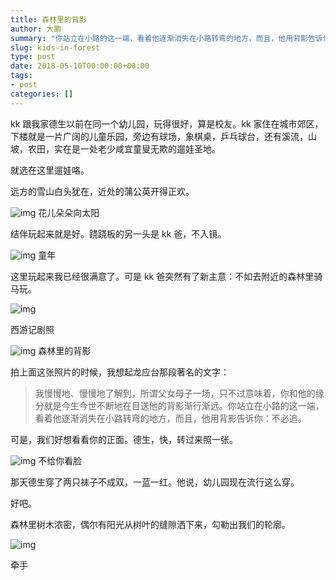 ```yaml
---
title: 森林里的背影
author: 大鹏
summary: "你站立在小路的这一端，看着他逐渐消失在小路转弯的地方，而且，他用背影告诉你：不必追。"
slug: kids-in-forest
type: post
date: 2018-05-10T00:00:00+00:00
tags:
- post
categories: []
---
```


kk 跟我家德生以前在同一个幼儿园，玩得很好，算是校友。kk 家住在城市郊区，下楼就是一片广阔的儿童乐园，旁边有球场，象棋桌，乒乓球台，还有溪流，山坡，农田，实在是一处老少咸宜童叟无欺的遛娃圣地。

就选在这里遛娃咯。

远方的雪山白头犹在，近处的蒲公英开得正欢。 

![img](https://cdn.steemitimages.com/0x0/https://github.com/pzhaonet/keller/raw/master/figdapeng/i2018-05-10_2.jpg)  花儿朵朵向太阳 

结伴玩起来就是好。跷跷板的另一头是 kk 爸，不入镜。 

![img](https://cdn.steemitimages.com/0x0/https://github.com/pzhaonet/keller/raw/master/figdapeng/i2018-05-10_3.jpg)  童年 

这里玩起来我已经很满意了。可是 kk 爸突然有了新主意：不如去附近的森林里骑马玩。

![img](https://github.com/pzhaonet/keller/raw/master/figdapeng/i2018-05-17_1.jpg)  

西游记剧照



![img](https://cdn.steemitimages.com/0x0/https://github.com/pzhaonet/keller/raw/master/figdapeng/i2018-05-10_4.jpg)  森林里的背影 

拍上面这张照片的时候，我想起龙应台那段著名的文字： 

> 我慢慢地、慢慢地了解到，所谓父女母子一场，只不过意味着，你和他的缘分就是今生今世不断地在目送他的背影渐行渐远。你站立在小路的这一端，看着他逐渐消失在小路转弯的地方，而且，他用背影告诉你：不必追。 

可是，我们好想看看你的正面。德生，快，转过来照一张。 

![img](https://cdn.steemitimages.com/0x0/https://github.com/pzhaonet/keller/raw/master/figdapeng/i2018-05-10_1.jpg)  不给你看脸 

那天德生穿了两只袜子不成双，一蓝一红。他说，幼儿园现在流行这么穿。 

好吧。 

森林里树木浓密，偶尔有阳光从树叶的缝隙洒下来，勾勒出我们的轮廓。 

![img](https://cdn.steemitimages.com/0x0/https://github.com/pzhaonet/keller/raw/master/figdapeng/i2018-05-10_5.jpg) 

牵手 